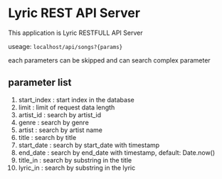 
Lyric REST API Server
=============

This application is Lyric RESTFULL API Server

useage: ```localhost/api/songs?{params}```

each parameters can be skipped and can search complex parameter

## parameter list

1. start_index : start index in the database
2. limit : limit of request data length
3. artist_id : search by artist_id
4. genre : search by genre
5. artist : search by artist name
6. title : search by title
7. start_date : search by start_date with timestamp
8. end_date : search by end_date with timestamp, default: Date.now()
9. title_in : search by substring in the title
10. lyric_in : search by substring in the lyric